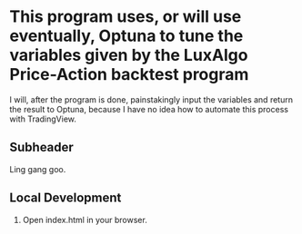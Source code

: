 # This program uses, or will use eventually, Optuna to tune the variables given by the LuxAlgo Price-Action backtest program

I will, after the program is done, painstakingly input the variables and return the result to Optuna, because I have no idea how to automate this process with TradingView.

## Subheader

Ling gang goo.

## Local Development

1. Open index.html in your browser.